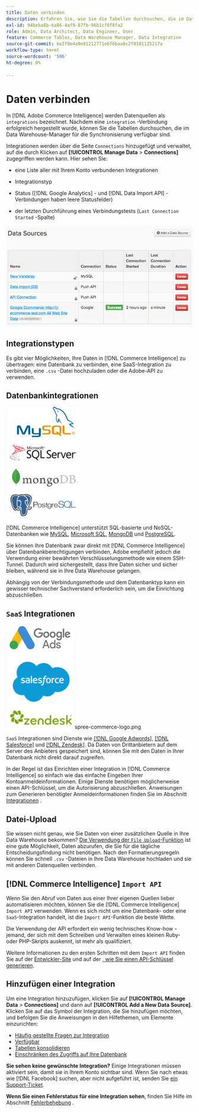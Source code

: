 ```yaml
---
title: Daten verbinden
description: Erfahren Sie, wie Sie die Tabellen durchsuchen, die im Data Warehouse-Manager synchronisiert werden können.
exl-id: 94beba8b-6a86-4af9-87fb-96b1cf8f8fa2
role: Admin, Data Architect, Data Engineer, User
feature: Commerce Tables, Data Warehouse Manager, Data Integration
source-git-commit: 6e2f9e4a9e91212771e6f6baa8c2f8101125217a
workflow-type: tm+mt
source-wordcount: '506'
ht-degree: 0%

---
```


# Daten verbinden

In [!DNL Adobe Commerce Intelligence] werden Datenquellen als `integrations` bezeichnet. Nachdem eine `integration` -Verbindung erfolgreich hergestellt wurde, können Sie die Tabellen durchsuchen, die im Data Warehouse-Manager für die Synchronisierung verfügbar sind.

Integrationen werden über die Seite `Connections` hinzugefügt und verwaltet, auf die durch Klicken auf **[!UICONTROL Manage Data** > **Connections]** zugegriffen werden kann. Hier sehen Sie:

* eine Liste aller mit Ihrem Konto verbundenen Integrationen

* Integrationstyp

* Status ([!DNL Google Analytics] - und [!DNL Data Import API] -Verbindungen haben leere Statusfelder)

* der letzten Durchführung eines Verbindungstests (`Last Connection Started` -Spalte)

![data\_sources\_table.png](../../../assets/Data_Sources_Table.png)

## Integrationstypen

Es gibt vier Möglichkeiten, Ihre Daten in [!DNL Commerce Intelligence] zu übertragen: eine Datenbank zu verbinden, eine SaaS-Integration zu verbinden, eine `.csv` -Datei hochzuladen oder die Adobe-API zu verwenden.

## Datenbankintegrationen

![Database\_icons.jpg](../../../assets/Database_icons.jpg)

[!DNL Commerce Intelligence] unterstützt SQL-basierte und NoSQL-Datenbanken wie [MySQL](../../importing-data/integrations/mysql-via-ssh-tunnel.md), [Microsoft SQL](../integrations/microsoft-sql-server.md), [MongoDB](../integrations/mongodb-via-ssh-tunnel.md) und [PostgreSQL](../integrations/postgresql.md).

Sie können Ihre Datenbank zwar direkt mit [!DNL Commerce Intelligence] über Datenbankberechtigungen verbinden, Adobe empfiehlt jedoch die Verwendung einer bewährten Verschlüsselungsmethode wie einem SSH-Tunnel. Dadurch wird sichergestellt, dass Ihre Daten sicher und sicher bleiben, während sie in Ihre Data Warehouse gelangen.

Abhängig von der Verbindungsmethode und dem Datenbanktyp kann ein gewisser technischer Sachverstand erforderlich sein, um die Einrichtung abzuschließen.

## `SaaS` Integrationen

![](../../../assets/SaaS_icons.jpg)spree-commerce-logo.png

`SaaS` Integrationen sind Dienste wie [[!DNL Google Adwords]](../integrations/google-adwords.md), [[!DNL Salesforce]](../integrations/salesforce.md) und [[!DNL Zendesk]](../integrations/zendesk.md). Da Daten von Drittanbietern auf dem Server des Anbieters gespeichert sind, können Sie mit den Daten in Ihrer Datenbank nicht direkt darauf zugreifen.

In der Regel ist das Einrichten einer Integration in [!DNL Commerce Intelligence] so einfach wie das einfache Eingeben Ihrer Kontoanmeldeinformationen. Einige Dienste benötigen möglicherweise einen API-Schlüssel, um die Autorisierung abzuschließen. Anweisungen zum Generieren benötigter Anmeldeinformationen finden Sie im Abschnitt [Integrationen](../integrations/integrations.md) .

## Datei-Upload

Sie wissen nicht genau, wie Sie Daten von einer zusätzlichen Quelle in Ihre Data Warehouse bekommen? [Die Verwendung der `File Upload`-Funktion](../connecting-data/using-file-uploader.md) ist eine gute Möglichkeit, Daten abzurufen, die Sie für die tägliche Entscheidungsfindung nicht benötigen. Nach den Formatierungsregeln können Sie schnell `.csv` -Dateien in Ihre Data Warehouse hochladen und sie mit anderen Datenquellen verbinden.

## [!DNL Commerce Intelligence] `Import API`

Wenn Sie den Abruf von Daten aus einer Ihrer eigenen Quellen lieber automatisieren möchten, können Sie die [!DNL Commerce Intelligence] `Import API` verwenden. Wenn es sich nicht um eine Datenbank- oder eine `SaaS`-Integration handelt, ist die `Import API`-Funktion die beste Wette.

Die Verwendung der API erfordert ein wenig technisches Know-how - jemand, der sich mit dem Schreiben und Verwalten eines kleinen Ruby- oder PHP-Skripts auskennt, ist mehr als qualifiziert.

Weitere Informationen zu den ersten Schritten mit dem `Import API` finden Sie auf der [Entwickler-Site](https://developer.adobe.com/commerce/services/reporting/) und auf der [, wie Sie einen API-Schlüssel generieren](https://developer.adobe.com/commerce/services/reporting/import-api/).

## Hinzufügen einer Integration

Um eine Integration hinzuzufügen, klicken Sie auf **[!UICONTROL Manage Data** > **Connections]** und dann auf **[!UICONTROL Add a New Data Source]**. Klicken Sie auf das Symbol der Integration, die Sie hinzufügen möchten, und befolgen Sie die Anweisungen in den Hilfethemen, um Elemente einzurichten:

* [Häufig gestellte Fragen zur Integration](https://support.magento.com/hc/en-us/sections/360003161871-Integration-FAQ)
* [Verfügbar ](../integrations/integrations.md)
* [Tabellen konsolidieren](../../../best-practices/consolidating-your-tables.md)
* [Einschränken des Zugriffs auf Ihre Datenbank](../../../administrator/account-management/restrict-db-access.md)

**Sie sehen keine gewünschte Integration?** Einige Integrationen müssen aktiviert sein, damit sie in Ihrem Konto sichtbar sind. Wenn Sie nach etwas wie [!DNL Facebook] suchen, aber nicht aufgeführt ist, senden Sie [ein Support-Ticket](https://experienceleague.adobe.com/docs/commerce-knowledge-base/kb/troubleshooting/miscellaneous/mbi-service-policies.html).

**Wenn Sie einen Fehlerstatus für eine Integration sehen**, finden Sie Hilfe im Abschnitt [Fehlerbehebung](https://support.magento.com/hc/en-us/sections/360003078151) .
